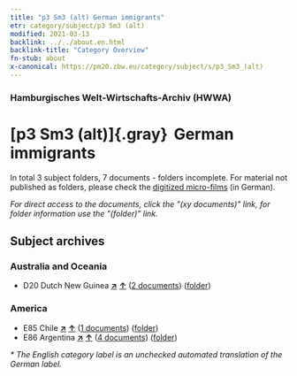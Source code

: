 ```yaml
---
title: "p3 Sm3 (alt) German immigrants"
etr: category/subject/p3 Sm3 (alt)
modified: 2021-03-13
backlink: ../../about.en.html
backlink-title: "Category Overview"
fn-stub: about
x-canonical: https://pm20.zbw.eu/category/subject/s/p3_Sm3_(alt)
---
```


### Hamburgisches Welt-Wirtschafts-Archiv (HWWA)
# [p3 Sm3 (alt)]{.gray}&#8201; German immigrants&#160; 





In total 3 subject folders, 7 documents - folders incomplete.
For material not published as folders, please check the [digitized micro-films](/film/h1_sh.de.html) (in German).

_For direct access to the documents, click the "(xy documents)" link, for folder information use the "(folder)" link._

## Subject archives



### Australia and Oceania

- D20 Dutch New Guinea [**&nearr;**](../../../geo/i/141619/about.en.html "Dutch New Guinea (all folders)") [**&uarr;**](../../../geo/about.en.html#D20 "Country category system") (<a href="https://pm20.zbw.eu/dfgview/sh/141619,145920" title="about: Dutch New Guinea : German immigrants" target="_blank">2 documents</a>) ([folder](../../../../folder/sh/1416xx/141619/1459xx/145920/about.en.html))

### America

- E85 Chile [**&nearr;**](../../../geo/i/141691/about.en.html "Chile (all folders)") [**&uarr;**](../../../geo/about.en.html#E85 "Country category system") (<a href="https://pm20.zbw.eu/dfgview/sh/141691,145920" title="about: Chile : German immigrants" target="_blank">1 documents</a>) ([folder](../../../../folder/sh/1416xx/141691/1459xx/145920/about.en.html))
- E86 Argentina [**&nearr;**](../../../geo/i/141692/about.en.html "Argentina (all folders)") [**&uarr;**](../../../geo/about.en.html#E86 "Country category system") (<a href="https://pm20.zbw.eu/dfgview/sh/141692,145920" title="about: Argentina : German immigrants" target="_blank">4 documents</a>) ([folder](../../../../folder/sh/1416xx/141692/1459xx/145920/about.en.html))


_* The English category label is an unchecked automated translation of the German label._

